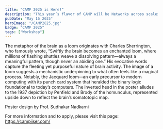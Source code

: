 ```yaml
---
title: "CAMP 2025 is Here!"
description: "This year’s flavor of CAMP will be Networks across scales. The course will include lectures, hands-on tutorials, and projects geared towards providing a thorough introduction to the exciting and interdisciplinary field of computational neuroscience. Accommodation and meals will be covered for the participants."
pubDate: "May 16 2025"
heroImage: "/CAMP2025.jpg"
badge: "CAMP 2025"
tags: ["Workshop"]
---
```


The metaphor of the brain as a loom originates with Charles Sherrington, who famously wrote, “Swiftly the brain becomes an enchanted loom, where millions of flashing shuttles weave a dissolving pattern—always a meaningful pattern, though never an abiding one.” His evocative words capture the fleeting yet purposeful nature of brain activity. The image of a loom suggests a mechanistic underpinning to what often feels like a magical process. Notably, the Jacquard loom—an early precursor to modern computing with its punch card system that heralded the binary logic foundational to today’s computers. The inverted head in the poster alludes to the 1937 depiction by Penfield and Brody of the homunculus, represented upside down to reflect the brain’s somatotopic map.

Poster design by Prof. Sudhakar Nadkarni

For more information and to apply, please visit this page: https://campiiser.com/
